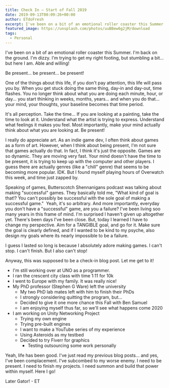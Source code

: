 ```yaml
---
title: Check In – Start of Fall 2019
date: 2019-09-13T00:09:26+00:00
author: ETdoFresh
excerpt: I've been on a bit of an emotional roller coaster this Summer. I'm back on the ground. I'm dizzy. I'm trying to get my right footing, but stumbling a bit... but here I am. Able and willing!
featured_image: https://unsplash.com/photos/uuBBew6g2jM/download
tags:
  - Personal
---
```

I've been on a bit of an emotional roller coaster this Summer. I'm back on the ground. I'm dizzy. I'm trying to get my right footing, but stumbling a bit... but here I am. Able and willing!

Be present... be present... be present!

One of the things about this life, if you don't pay attention, this life will pass you by. When you get stuck doing the same thing, day-in and day-out, time flashes. You no longer think about what you are doing each minute, hour, or day... you start thinking in weeks, months, years... and when you do that... your mind, your thoughts, your baseline becomes that time period.

It's all perception. Take the time... If you are looking at a painting, take the time to look at it. Understand what the artist is trying to express. Understand what feelings it makes you feel. Most importantly, make your mind actually think about what you are looking at. Be present!

I really do appreciate art. As an indie game dev, I often think about games as a form of art. However, when I think about being present, I'm not sure that games actually do that. In fact, I think it's just the opposite. Games are so dynamic. They are moving very fast. Your mind doesn't have the time to be present, it is trying to keep up with the computer and other players. I guess there are actually genres (like a "chill" genre) that seems to be becoming more popular. IDK. But I found myself playing hours of Overwatch this week, and time just zapped by.

Speaking of games, Butterscotch Shennanigans podcast was talking about making "successful" games. They basically told me, "What kind of goal is that!? You can't possibly be successful with the sole goal of making a successful game."  Yeah, it's so arbitrary. And more importantly, everyday you don't have a "successful" game, are you a failure? I've been living soo many years in this frame of mind. I'm surprised I haven't given up altogether yet. There's been days I've been close. But, today I learned I have to change my perspective. Aim for a TANGIBLE goal, and go for it. Make sure the goal is clearly defined, and if I wanted to be kind to my psyche, also design my goals where its nearly impossible to be a failure.

I guess I lasted so long is because I absolutely adore making games. I can't stop. I can't finish. But I also can't stop!

Anyway, this was supposed to be a check-in blog post. Let me get to it!

  * I'm still working over at UNO as a programmer.
  * I ran the crescent city class with time 1:11 for 10k
  * I went to Europe with my family. It was really nice!
  * My PhD professor (Stephen G Ware) left the university 
      * My two PhD lab mates left with him to finish their PhDs
      * I strongly considering quitting the program, but...
      * Decided to give it one more chance this Fall with Ben Samuel
      * I am enjoying myself thus far, so we'll see what happens come 2020
  * I am working on Unity Networking Project 
      * Trying my own engine
      * Trying pre-built engines
      * I want to make a YouTube series of my experience
      * Using Asteroids as my testbed
      * Decided to try Fiverr for graphics 
          * Testing outsourcing some work personally

Yeah, life has been good. I've just read my previous blog posts... and yes, I've been complacement. I've subcombed to my worse enemy. I need to be present. I need to finish my projects. I need summon and build that power within myself. Here I go!

Later Gator! - ET